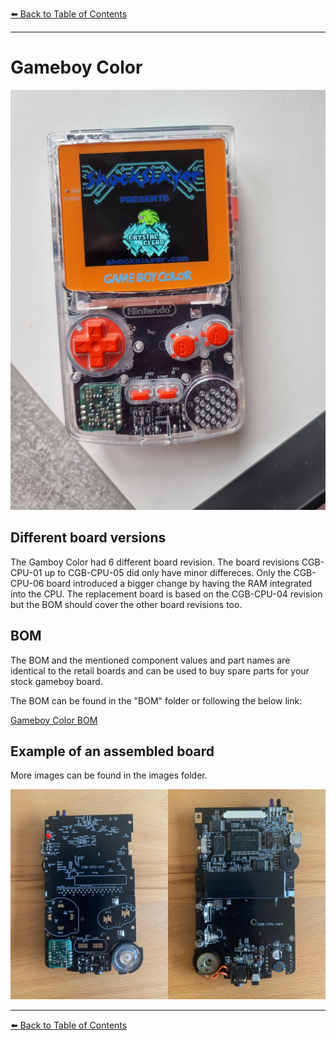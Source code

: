 [:arrow_left: Back to Table of Contents](/../../)

---

# Gameboy Color

![](/Color/Images/IMG_9703.JPG) 

## Different board versions
The Gamboy Color had 6 different board revision. 
The board revisions CGB-CPU-01 up to CGB-CPU-05 did only have minor differeces. Only the CGB-CPU-06 board introduced a bigger change by having the RAM integrated into the CPU.
The replacement board is based on the CGB-CPU-04 revision but the BOM should cover the other board revisions too.

## BOM
The BOM and the mentioned component values and part names are identical to the retail boards and can be used to buy spare parts for your stock gameboy board.

The BOM can be found in the "BOM" folder or following the below link:

[Gameboy Color BOM](/Color/BOM/BOM_CGB.xlsx)

## Example of an assembled board
More images can be found in the images folder.

![](/Color/Images/Color_Boards.jpg) 

---
[:arrow_left: Back to Table of Contents](/../../)
